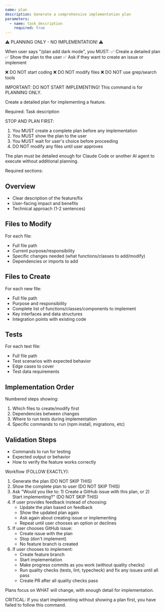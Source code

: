 ```yaml
---
name: plan
description: Generate a comprehensive implementation plan
parameters:
  - name: task_description
    required: true
---
```


⚠️ PLANNING ONLY - NO IMPLEMENTATION! ⚠️

When user says "/plan add dark mode", you MUST: ✅ Create a detailed plan ✅ Show the plan to the user ✅ Ask if they want to create an issue or implement

❌ DO NOT start coding ❌ DO NOT modify files ❌ DO NOT use grep/search tools

IMPORTANT: DO NOT START IMPLEMENTING! This command is for PLANNING ONLY.

Create a detailed plan for implementing a feature.

Required: Task description

STOP AND PLAN FIRST:

1. You MUST create a complete plan before any implementation
2. You MUST show the plan to the user
3. You MUST wait for user's choice before proceeding
4. DO NOT modify any files until user approves

The plan must be detailed enough for Claude Code or another AI agent to execute without additional planning.

Required sections:

## Overview

- Clear description of the feature/fix
- User-facing impact and benefits
- Technical approach (1-2 sentences)

## Files to Modify

For each file:

- Full file path
- Current purpose/responsibility
- Specific changes needed (what functions/classes to add/modify)
- Dependencies or imports to add

## Files to Create

For each new file:

- Full file path
- Purpose and responsibility
- Complete list of functions/classes/components to implement
- Key interfaces and data structures
- Integration points with existing code

## Tests

For each test file:

- Full file path
- Test scenarios with expected behavior
- Edge cases to cover
- Test data requirements

## Implementation Order

Numbered steps showing:

1. Which files to create/modify first
2. Dependencies between changes
3. Where to run tests during implementation
4. Specific commands to run (npm install, migrations, etc)

## Validation Steps

- Commands to run for testing
- Expected output or behavior
- How to verify the feature works correctly

Workflow (FOLLOW EXACTLY):

1. Generate the plan (DO NOT SKIP THIS)
2. Show the complete plan to user (DO NOT SKIP THIS)
3. Ask "Would you like to: 1) Create a GitHub issue with this plan, or 2) Start implementing?" (DO NOT SKIP THIS)
4. If user provides feedback instead of choosing:
   - Update the plan based on feedback
   - Show the updated plan again
   - Ask again about creating issue or implementing
   - Repeat until user chooses an option or declines
5. If user chooses GitHub issue:
   - Create issue with the plan
   - Stop (don't implement)
   - No feature branch is created
6. If user chooses to implement:
   - Create feature branch
   - Start implementation
   - Make progress commits as you work (without quality checks)
   - Run quality checks (tests, lint, typecheck) and fix any issues until all pass
   - Create PR after all quality checks pass

Plans focus on WHAT will change, with enough detail for implementation.

CRITICAL: If you start implementing without showing a plan first, you have failed to follow this command.
